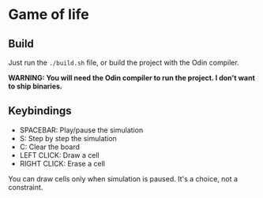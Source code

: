 # Game of life

## Build
Just run the `./build.sh` file, or build the project with the Odin compiler.

**WARNING: You will need the Odin compiler to run the project. I don't want to ship binaries.**

## Keybindings
- SPACEBAR: Play/pause the simulation
- S: Step by step the simulation
- C: Clear the board
- LEFT CLICK: Draw a cell
- RIGHT CLICK: Erase a cell

You can draw cells only when simulation is paused. It's a choice, not a constraint.